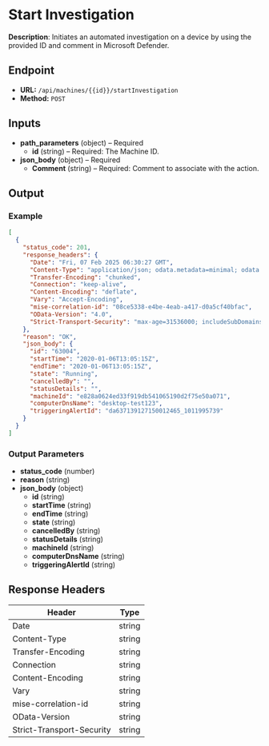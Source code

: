 # Start Investigation

**Description**: Initiates an automated investigation on a device by using the provided ID and comment in Microsoft Defender.

## Endpoint

- **URL:** `/api/machines/{{id}}/startInvestigation`
- **Method:** `POST`
## Inputs

- **path_parameters** (object) – Required
  - **id** (string) – Required: The Machine ID.
- **json_body** (object) – Required
  - **Comment** (string) – Required: Comment to associate with the action.
## Output

### Example

```json
[
  {
    "status_code": 201,
    "response_headers": {
      "Date": "Fri, 07 Feb 2025 06:30:27 GMT",
      "Content-Type": "application/json; odata.metadata=minimal; odata.streaming=true; charset=utf-8",
      "Transfer-Encoding": "chunked",
      "Connection": "keep-alive",
      "Content-Encoding": "deflate",
      "Vary": "Accept-Encoding",
      "mise-correlation-id": "08ce5338-e4be-4eab-a417-d0a5cf40bfac",
      "OData-Version": "4.0",
      "Strict-Transport-Security": "max-age=31536000; includeSubDomains"
    },
    "reason": "OK",
    "json_body": {
      "id": "63004",
      "startTime": "2020-01-06T13:05:15Z",
      "endTime": "2020-01-06T13:05:15Z",
      "state": "Running",
      "cancelledBy": "",
      "statusDetails": "",
      "machineId": "e828a0624ed33f919db541065190d2f75e50a071",
      "computerDnsName": "desktop-test123",
      "triggeringAlertId": "da637139127150012465_1011995739"
    }
  }
]
```
### Output Parameters

- **status_code** (number)
- **reason** (string)
- **json_body** (object)
  - **id** (string)
  - **startTime** (string)
  - **endTime** (string)
  - **state** (string)
  - **cancelledBy** (string)
  - **statusDetails** (string)
  - **machineId** (string)
  - **computerDnsName** (string)
  - **triggeringAlertId** (string)
## Response Headers

| Header | Type |
|--------|------|
| Date | string |
| Content-Type | string |
| Transfer-Encoding | string |
| Connection | string |
| Content-Encoding | string |
| Vary | string |
| mise-correlation-id | string |
| OData-Version | string |
| Strict-Transport-Security | string |